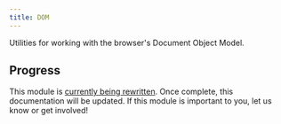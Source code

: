 ```yaml
---
title: DOM
---
```


Utilities for working with the browser's Document Object Model.

## Progress

This module is [currently being rewritten](https://github.com/grain-lang/grain/issues/126). Once complete, this documentation will be updated. If this module is important to you, let us know or get involved!
